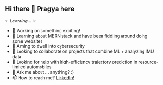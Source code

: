 ## Hi there 👋 Pragya here
✨ _Learning..._ ✨

- 🔭 Working on something exciting!
- 🌱 Learning about MERN stack and have been fiddling around doing some websites
- 🧠 Aiming to dwell into cybersecurity
- 👯 Looking to collaborate on projects that combine ML + analyzing IMU data
- 🤔 Looking for help with high-efficiency trajectory prediction in resource-limited automobiles
- 💬 Ask me about ... anything? :)
- 📫 How to reach me? [LinkedIn!](https://www.linkedin.com/in/your-link-here) 

